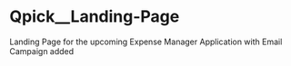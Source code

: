 # Qpick__Landing-Page
Landing Page for the upcoming Expense Manager Application with Email Campaign added
